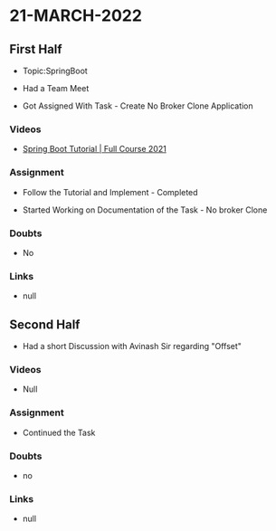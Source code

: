 # 21-MARCH-2022

## First Half

- Topic:SpringBoot

- Had a Team Meet

- Got Assigned With Task - Create No Broker Clone Application

### Videos

- [Spring Boot Tutorial | Full Course 2021](https://www.youtube.com/watch?v=9SGDpanrc8U)

### Assignment 

- Follow the Tutorial and Implement - Completed

- Started Working on Documentation of the Task - No broker Clone

### Doubts

- No

### Links

- null

## Second Half
 
- Had a short Discussion with Avinash Sir regarding "Offset"

### Videos

- Null

### Assignment 

- Continued the Task 

### Doubts

- no

### Links

- null